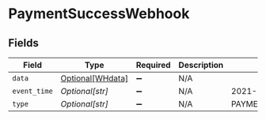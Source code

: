 # PaymentSuccessWebhook


## Fields

| Field                                             | Type                                              | Required                                          | Description                                       | Example                                           |
| ------------------------------------------------- | ------------------------------------------------- | ------------------------------------------------- | ------------------------------------------------- | ------------------------------------------------- |
| `data`                                            | [Optional[WHdata]](../../models/shared/whdata.md) | :heavy_minus_sign:                                | N/A                                               |                                                   |
| `event_time`                                      | *Optional[str]*                                   | :heavy_minus_sign:                                | N/A                                               | 2021-10-07T19:42:44+05:30                         |
| `type`                                            | *Optional[str]*                                   | :heavy_minus_sign:                                | N/A                                               | PAYMENT_SUCCESS_WEBHOOK                           |